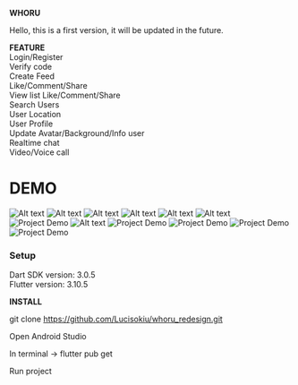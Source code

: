 **WHORU**

Hello, this is a first version, it will be updated in the future.

**FEATURE**  
Login/Register  
Verify code  
Create Feed  
Like/Comment/Share  
View list Like/Comment/Share  
Search Users  
User Location  
User Profile  
Update Avatar/Background/Info user  
Realtime chat  
Video/Voice call  


# **DEMO**
![Alt text](image/regis.png)
![Alt text](image/login.png)
![Alt text](image/feed-1.png)
![Alt text](image/feed-2.png)
![Alt text](image/search-1.png)
![Alt text](image/search-2.png)
![Project Demo](image/user.png)
![Alt text](image/profile.png)
![Project Demo](video/location.gif)
![Project Demo](image/message.png)
![Project Demo](image/video_call.png)
![Project Demo](image/voice_call.png)

### Setup  
Dart SDK version: 3.0.5  
Flutter version: 3.10.5

**INSTALL**

git clone https://github.com/Lucisokiu/whoru_redesign.git

Open Android Studio

In terminal -> flutter pub get

Run project

